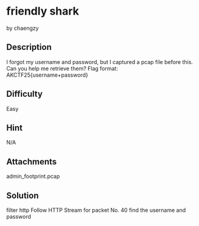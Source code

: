 # friendly shark
by chaengzy

## Description
I forgot my username and password, but I captured a pcap file before this. Can you help me retrieve them?
Flag format: AKCTF25{username+password}

## Difficulty
Easy

## Hint
N/A

## Attachments
admin_footprint.pcap

## Solution
filter http
Follow HTTP Stream for packet No. 40
find the username and password
